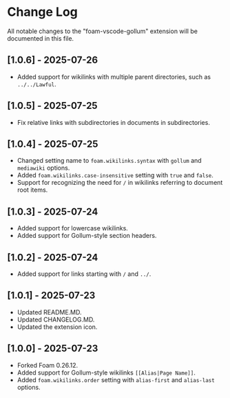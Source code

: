 # Change Log

All notable changes to the "foam-vscode-gollum" extension will be documented in this file.

## [1.0.6] - 2025-07-26

- Added support for wikilinks with multiple parent directories, such as `../../Lawful`.

## [1.0.5] - 2025-07-25

- Fix relative links with subdirectories in documents in subdirectories.

## [1.0.4] - 2025-07-25

- Changed setting name to `foam.wikilinks.syntax` with `gollum` and `mediawiki` options.
- Added `foam.wikilinks.case-insensitive` setting with `true` and `false`.
- Support for recognizing the need for `/` in wikilinks referring to document root items.

## [1.0.3] - 2025-07-24

- Added support for lowercase wikilinks.
- Added support for Gollum-style section headers.

## [1.0.2] - 2025-07-24

- Added support for links starting with `/` and `../`.

## [1.0.1] - 2025-07-23

- Updated README.MD.
- Updated CHANGELOG.MD.
- Updated the extension icon.

## [1.0.0] - 2025-07-23

- Forked Foam 0.26.12.
- Added support for Gollum-style wikilinks `[[Alias|Page Name]]`.
- Added `foam.wikilinks.order` setting with `alias-first` and `alias-last` options.
